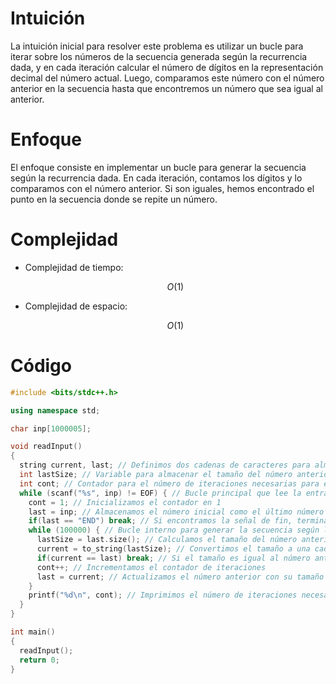 # Intuición
<!-- Describe your first thoughts on how to solve this problem. -->
La intuición inicial para resolver este problema es utilizar un bucle para iterar sobre los números de la secuencia generada según la recurrencia dada, y en cada iteración calcular el número de dígitos en la representación decimal del número actual. Luego, comparamos este número con el número anterior en la secuencia hasta que encontremos un número que sea igual al anterior.

# Enfoque
<!-- Describe your approach to solving the problem. -->
El enfoque consiste en implementar un bucle para generar la secuencia según la recurrencia dada. En cada iteración, contamos los dígitos y lo comparamos con el número anterior. Si son iguales, hemos encontrado el punto en la secuencia donde se repite un número.

# Complejidad
- Complejidad de tiempo:
    <!-- Add your time complexity here, e.g. $$O(n)$$ -->
    $$O(1)$$

- Complejidad de espacio:
    <!-- Add your space complexity here, e.g. $$O(n)$$ -->
    $$O(1)$$

# Código
```cpp
#include <bits/stdc++.h>

using namespace std;

char inp[1000005];

void readInput()
{
  string current, last; // Definimos dos cadenas de caracteres para almacenar el número actual y el anterior en la secuencia
  int lastSize; // Variable para almacenar el tamaño del número anterior
  int cont; // Contador para el número de iteraciones necesarias para encontrar el número repetido
  while (scanf("%s", inp) != EOF) { // Bucle principal que lee la entrada hasta el final del archivo
    cont = 1; // Inicializamos el contador en 1
    last = inp; // Almacenamos el número inicial como el último número de la secuencia
    if(last == "END") break; // Si encontramos la señal de fin, terminamos el bucle
    while (100000) { // Bucle interno para generar la secuencia según la recurrencia
      lastSize = last.size(); // Calculamos el tamaño del número anterior
      current = to_string(lastSize); // Convertimos el tamaño a una cadena de caracteres
      if(current == last) break; // Si el tamaño es igual al número anterior, hemos encontrado el número repetido y salimos del bucle interno
      cont++; // Incrementamos el contador de iteraciones
      last = current; // Actualizamos el número anterior con su tamaño
    }
    printf("%d\n", cont); // Imprimimos el número de iteraciones necesarias para encontrar el número repetido
  }
}

int main()
{
  readInput();
  return 0;
}


```
